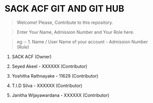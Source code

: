 # SACK ACF GIT AND GIT HUB

> Welcome! Please, Contribute to this repository.


> Enter Your Name, Admission Number and Your Role here.

> eg :- 1. Name / User Name of your account - Admission Number (Role)
 
1. SACK ACF (Owner)

2. Seyed Akeel - XXXXXX (Contributor)

3. Yoshitha Rathnayake - 11629 (Contributor)

4. T.I.D Silva - XXXXXX (Contributor)

5. Janitha Wijayawardana - XXXXXX (Contributor)

